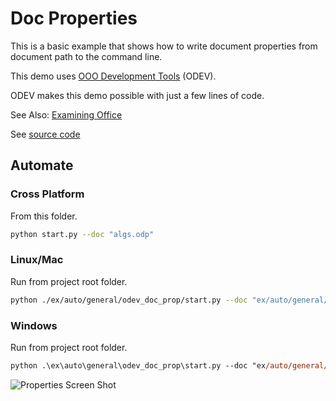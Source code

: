 # Doc Properties

This is a basic example that shows how to write document properties from document path to the command line.

This demo uses [OOO Development Tools](https://python-ooo-dev-tools.readthedocs.io/en/latest/) (ODEV).

ODEV makes this demo possible with just a few lines of code.

See Also: [Examining Office](https://python-ooo-dev-tools.readthedocs.io/en/latest/odev/part1/chapter03.html)

See [source code](./start.py)

## Automate

### Cross Platform

From this folder.

```sh
python start.py --doc "algs.odp"
```

### Linux/Mac

Run from project root folder.

```sh
python ./ex/auto/general/odev_doc_prop/start.py --doc "ex/auto/general/odev_doc_prop/algs.odp"
```

### Windows

Run from project root folder.

```ps
python .\ex\auto\general\odev_doc_prop\start.py --doc "ex/auto/general/odev_doc_prop/algs.odp"
```

![Properties Screen Shot](https://user-images.githubusercontent.com/4193389/179302791-d8373bd0-7b72-41a3-86b8-dcbd5bac6feb.png)

